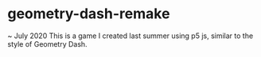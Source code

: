 # geometry-dash-remake
~ July 2020
This is a game I created last summer using p5 js, similar to the style of Geometry Dash.
